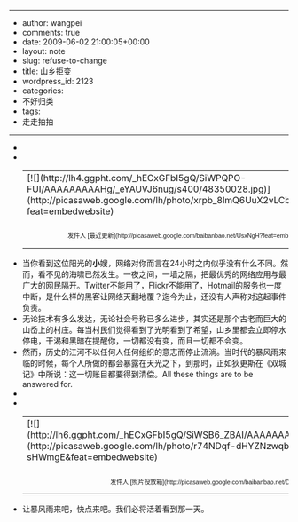 - --
- author: wangpei
- comments: true
- date: 2009-06-02 21:00:05+00:00
- layout: note
- slug: refuse-to-change
- title: 山乡拒变
- wordpress_id: 2123
- categories:
- 不好归类
- tags:
- 走走拍拍
- --
- <table style="width:auto;" ><tr >
- <td >[![](http://lh4.ggpht.com/_hECxGFbI5gQ/SiWPQPO-FUI/AAAAAAAAAHg/_eYAUVJ6nug/s400/48350028.jpg)](http://picasaweb.google.com/lh/photo/xrpb_8lmQ6UuX2vLCbo9oA?feat=embedwebsite)
- </td></tr><tr >
- <td style="font-family:arial,sans-serif; font-size:11px; text-align:right" >发件人 [最近更新](http://picasaweb.google.com/baibanbao.net/UsxNgH?feat=embedwebsite)
- </td></tr></table>
- 当你看到这位阳光的**小**嫂，网络对你而言在24小时之内似乎没有什么不同。然而，看不见的海啸已然发生。一夜之间，一墙之隔，把最优秀的网络应用与最广大的网民隔开。Twitter不能用了，Flickr不能用了，Hotmail的服务也一度中断，是什么样的黑客让网络天翻地覆？迄今为止，还没有人声称对这起事件负责。
- 无论技术有多么发达，无论社会号称已多么进步，其实还是那个古老而巨大的山岙上的村庄。每当村民们觉得看到了光明看到了希望，山乡里都会立即停水停电，干渴和黑暗在提醒你，一切都没有变，而且一切都不会变。
- 然而，历史的江河不以任何人任何组织的意志而停止流淌。当时代的暴风雨来临的时候，每个人所做的都会暴露在天光之下，到那时，正如狄更斯在《双城记》中所说：这一切账目都要得到清偿。All these things are to be answered for.
- <table style="width:auto;" ><tr >
- <td >[![](http://lh6.ggpht.com/_hECxGFbI5gQ/SiWSB6_ZBAI/AAAAAAAAAIA/hsZGkimmpnQ/s400/48350032.jpg)](http://picasaweb.google.com/lh/photo/r74NDqf-dHYZNzwqbF1xsg?authkey=Gv1sRgCImN0-u9-sHWmgE&feat=embedwebsite)
- </td></tr><tr >
- <td style="font-family:arial,sans-serif; font-size:11px; text-align:right" >发件人 [照片投放箱](http://picasaweb.google.com/baibanbao.net/DropBox?authkey=Gv1sRgCImN0-u9-sHWmgE&feat=embedwebsite)
- </td></tr></table>
- 让暴风雨来吧，快点来吧。我们必将活着看到那一天。
